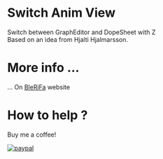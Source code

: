 # Switch Anim View

Switch between GraphEditor and DopeSheet with Z  
Based on an idea from Hjalti Hjalmarsson.  

# More info ...
... On [BleRiFa](http://blerifa.com/tools/SwitchAnimView/) website

# How to help ?
Buy me a coffee!  

[![paypal](https://www.paypalobjects.com/en_US/i/btn/btn_donateCC_LG.gif)](https://www.paypal.com/cgi-bin/webscr?cmd=_s-xclick&hosted_button_id=VTKPLVRP3VV7J)
